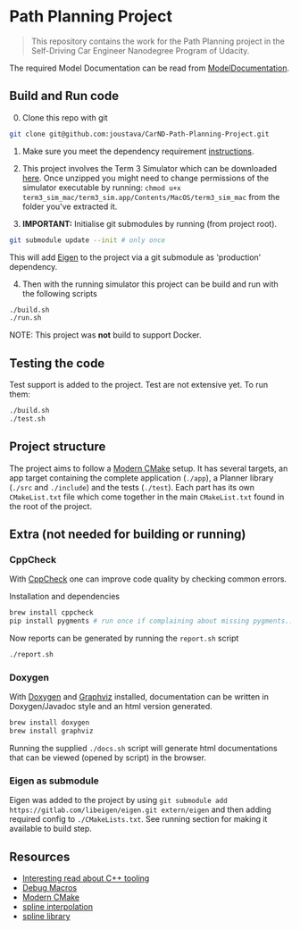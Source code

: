 # Path Planning Project

> This repository contains the work for the Path Planning project in the Self-Driving Car Engineer Nanodegree Program of Udacity.

The required Model Documentation can be read from [ModelDocumentation](./ModelDocumentation.md).

## Build and Run code

0. Clone this repo with git
```bash
git clone git@github.com:joustava/CarND-Path-Planning-Project.git
```
1. Make sure you meet the dependency requirement [instructions](https://github.com/udacity/CarND-Path-Planning-Project#dependencies).

2. This project involves the Term 3 Simulator which can be downloaded [here](https://github.com/udacity/self-driving-car-sim/releases/tag/T3_v1.2). Once unzipped you might need to change permissions of the simulator executable by running: `chmod u+x term3_sim_mac/term3_sim.app/Contents/MacOS/term3_sim_mac` from the folder you've extracted it.

3. **IMPORTANT:** Initialise git submodules by running (from project root).

```bash
git submodule update --init # only once
```
This will add [Eigen](https://eigen.tuxfamily.org/dox-devel/index.html) to the project via a git submodule as 'production' dependency.

4. Then with the running simulator this project can be build and run with the following scripts

```bash
./build.sh
./run.sh
```

NOTE: This project was **not** build to support Docker.

## Testing the code

Test support is added to the project. Test are not extensive yet.
To run them:

```bash
./build.sh
./test.sh
```

## Project structure

The project aims to follow a [Modern CMake](https://cliutils.gitlab.io/modern-cmake/) setup. It has several targets, an app target containing the complete application (`./app`), a Planner library (`./src` and `./include`) and the tests (`./test`). Each part has its own `CMakeList.txt` file which come together in the main `CMakeList.txt` found in the root of the project.

## Extra (not needed for building or running)

### CppCheck

With [CppCheck](http://cppcheck.sourceforge.net/manual.pdf) one can improve code quality by checking common errors.

Installation and dependencies

```bash
brew install cppcheck
pip install pygments # run once if complaining about missing pygments...
```

Now reports can be generated by running the `report.sh` script

```bash
./report.sh
```

### Doxygen

With [Doxygen]() and [Graphviz]() installed, documentation can be written in Doxygen/Javadoc style and an html version generated.

```bash
brew install doxygen
brew install graphviz
```

Running the supplied `./docs.sh` script will generate html documentations that can be viewed (opened by script) in the browser.


### Eigen as submodule

Eigen was added to the project by using `git submodule add https://gitlab.com/libeigen/eigen.git extern/eigen` and then adding required config to `./CMakeLists.txt`. See running section for making it available to build step.

## Resources

- [Interesting read about C++ tooling](https://invisible-island.net/personal/lint-tools.html#background)
- [Debug Macros](https://stackoverflow.com/questions/14251038/debug-macros-in-c)
- [Modern CMake](https://cliutils.gitlab.io/modern-cmake/)
- [spline interpolation](https://en.wikipedia.org/wiki/Spline_interpolation)
- [spline library](https://github.com/ttk592/spline/)